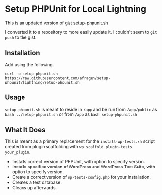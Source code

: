 # Setup PHPUnit for Local Lightning

This is an updated version of gist [setup-phpunit.sh](https://gist.github.com/keesiemeijer/a888f3d9609478b310c2d952644891ba)

I converted it to a repository to more easily update it. I couldn't seem to `git push` to the gist.

## Installation

Add using the following.

`curl -o setup-phpunit.sh https://raw.githubusercontent.com/afragen/setup-phpunit/lightning/setup-phpunit.sh`

## Usage

`setup-phpunit.sh` is meant to reside in `/app` and be run from `/app/public` as `bash ../setup-phpunit.sh` or from `/app` as `bash setup-phpunit.sh`

## What It Does

This is meant as a primary replacement for the `install-wp-tests.sh` script created from plugin scaffolding with `wp scaffold plugin-tests your_plugin`.

* Installs correct version of PHPUnit, with option to specify version.
* Installs specified version of WordPress and WordPress Test Suite, with option to specify version.
* Create a correct version of `wp-tests-config.php` for your installation.
* Creates a test database.
* Cleans up afterwards.

